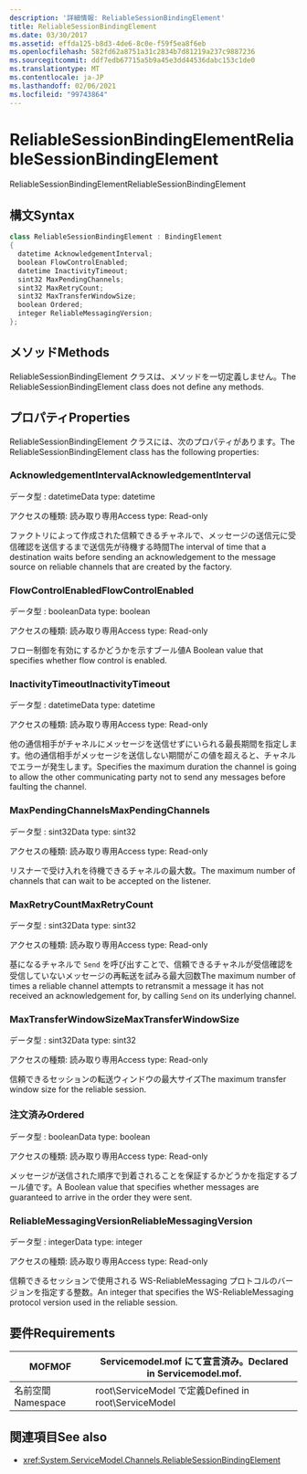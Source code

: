 ```yaml
---
description: '詳細情報: ReliableSessionBindingElement'
title: ReliableSessionBindingElement
ms.date: 03/30/2017
ms.assetid: effda125-b8d3-4de6-8c0e-f59f5ea8f6eb
ms.openlocfilehash: 582fd62a8751a31c2834b7d81219a237c9887236
ms.sourcegitcommit: ddf7edb67715a5b9a45e3dd44536dabc153c1de0
ms.translationtype: MT
ms.contentlocale: ja-JP
ms.lasthandoff: 02/06/2021
ms.locfileid: "99743864"
---
```

# <a name="reliablesessionbindingelement"></a><span data-ttu-id="b53d0-103">ReliableSessionBindingElement</span><span class="sxs-lookup"><span data-stu-id="b53d0-103">ReliableSessionBindingElement</span></span>

<span data-ttu-id="b53d0-104">ReliableSessionBindingElement</span><span class="sxs-lookup"><span data-stu-id="b53d0-104">ReliableSessionBindingElement</span></span>  
  
## <a name="syntax"></a><span data-ttu-id="b53d0-105">構文</span><span class="sxs-lookup"><span data-stu-id="b53d0-105">Syntax</span></span>  
  
```csharp
class ReliableSessionBindingElement : BindingElement  
{  
  datetime AcknowledgementInterval;  
  boolean FlowControlEnabled;  
  datetime InactivityTimeout;  
  sint32 MaxPendingChannels;  
  sint32 MaxRetryCount;  
  sint32 MaxTransferWindowSize;  
  boolean Ordered;  
  integer ReliableMessagingVersion;  
};  
```  
  
## <a name="methods"></a><span data-ttu-id="b53d0-106">メソッド</span><span class="sxs-lookup"><span data-stu-id="b53d0-106">Methods</span></span>  

 <span data-ttu-id="b53d0-107">ReliableSessionBindingElement クラスは、メソッドを一切定義しません。</span><span class="sxs-lookup"><span data-stu-id="b53d0-107">The ReliableSessionBindingElement class does not define any methods.</span></span>  
  
## <a name="properties"></a><span data-ttu-id="b53d0-108">プロパティ</span><span class="sxs-lookup"><span data-stu-id="b53d0-108">Properties</span></span>  

 <span data-ttu-id="b53d0-109">ReliableSessionBindingElement クラスには、次のプロパティがあります。</span><span class="sxs-lookup"><span data-stu-id="b53d0-109">The ReliableSessionBindingElement class has the following properties:</span></span>  
  
### <a name="acknowledgementinterval"></a><span data-ttu-id="b53d0-110">AcknowledgementInterval</span><span class="sxs-lookup"><span data-stu-id="b53d0-110">AcknowledgementInterval</span></span>  

 <span data-ttu-id="b53d0-111">データ型 : datetime</span><span class="sxs-lookup"><span data-stu-id="b53d0-111">Data type: datetime</span></span>  
  
 <span data-ttu-id="b53d0-112">アクセスの種類: 読み取り専用</span><span class="sxs-lookup"><span data-stu-id="b53d0-112">Access type: Read-only</span></span>  
  
 <span data-ttu-id="b53d0-113">ファクトリによって作成された信頼できるチャネルで、メッセージの送信元に受信確認を送信するまで送信先が待機する時間</span><span class="sxs-lookup"><span data-stu-id="b53d0-113">The interval of time that a destination waits before sending an acknowledgement to the message source on reliable channels that are created by the factory.</span></span>  
  
### <a name="flowcontrolenabled"></a><span data-ttu-id="b53d0-114">FlowControlEnabled</span><span class="sxs-lookup"><span data-stu-id="b53d0-114">FlowControlEnabled</span></span>  

 <span data-ttu-id="b53d0-115">データ型 : boolean</span><span class="sxs-lookup"><span data-stu-id="b53d0-115">Data type: boolean</span></span>  
  
 <span data-ttu-id="b53d0-116">アクセスの種類: 読み取り専用</span><span class="sxs-lookup"><span data-stu-id="b53d0-116">Access type: Read-only</span></span>  
  
 <span data-ttu-id="b53d0-117">フロー制御を有効にするかどうかを示すブール値</span><span class="sxs-lookup"><span data-stu-id="b53d0-117">A Boolean value that specifies whether flow control is enabled.</span></span>  
  
### <a name="inactivitytimeout"></a><span data-ttu-id="b53d0-118">InactivityTimeout</span><span class="sxs-lookup"><span data-stu-id="b53d0-118">InactivityTimeout</span></span>  

 <span data-ttu-id="b53d0-119">データ型 : datetime</span><span class="sxs-lookup"><span data-stu-id="b53d0-119">Data type: datetime</span></span>  
  
 <span data-ttu-id="b53d0-120">アクセスの種類: 読み取り専用</span><span class="sxs-lookup"><span data-stu-id="b53d0-120">Access type: Read-only</span></span>  
  
 <span data-ttu-id="b53d0-121">他の通信相手がチャネルにメッセージを送信せずにいられる最長期間を指定します。他の通信相手がメッセージを送信しない期間がこの値を超えると、チャネルでエラーが発生します。</span><span class="sxs-lookup"><span data-stu-id="b53d0-121">Specifies the maximum duration the channel is going to allow the other communicating party not to send any messages before faulting the channel.</span></span>  
  
### <a name="maxpendingchannels"></a><span data-ttu-id="b53d0-122">MaxPendingChannels</span><span class="sxs-lookup"><span data-stu-id="b53d0-122">MaxPendingChannels</span></span>  

 <span data-ttu-id="b53d0-123">データ型 : sint32</span><span class="sxs-lookup"><span data-stu-id="b53d0-123">Data type: sint32</span></span>  
  
 <span data-ttu-id="b53d0-124">アクセスの種類: 読み取り専用</span><span class="sxs-lookup"><span data-stu-id="b53d0-124">Access type: Read-only</span></span>  
  
 <span data-ttu-id="b53d0-125">リスナーで受け入れを待機できるチャネルの最大数。</span><span class="sxs-lookup"><span data-stu-id="b53d0-125">The maximum number of channels that can wait to be accepted on the listener.</span></span>  
  
### <a name="maxretrycount"></a><span data-ttu-id="b53d0-126">MaxRetryCount</span><span class="sxs-lookup"><span data-stu-id="b53d0-126">MaxRetryCount</span></span>  

 <span data-ttu-id="b53d0-127">データ型 : sint32</span><span class="sxs-lookup"><span data-stu-id="b53d0-127">Data type: sint32</span></span>  
  
 <span data-ttu-id="b53d0-128">アクセスの種類: 読み取り専用</span><span class="sxs-lookup"><span data-stu-id="b53d0-128">Access type: Read-only</span></span>  
  
 <span data-ttu-id="b53d0-129">基になるチャネルで `Send` を呼び出すことで、信頼できるチャネルが受信確認を受信していないメッセージの再転送を試みる最大回数</span><span class="sxs-lookup"><span data-stu-id="b53d0-129">The maximum number of times a reliable channel attempts to retransmit a message it has not received an acknowledgement for, by calling `Send` on its underlying channel.</span></span>  
  
### <a name="maxtransferwindowsize"></a><span data-ttu-id="b53d0-130">MaxTransferWindowSize</span><span class="sxs-lookup"><span data-stu-id="b53d0-130">MaxTransferWindowSize</span></span>  

 <span data-ttu-id="b53d0-131">データ型 : sint32</span><span class="sxs-lookup"><span data-stu-id="b53d0-131">Data type: sint32</span></span>  
  
 <span data-ttu-id="b53d0-132">アクセスの種類: 読み取り専用</span><span class="sxs-lookup"><span data-stu-id="b53d0-132">Access type: Read-only</span></span>  
  
 <span data-ttu-id="b53d0-133">信頼できるセッションの転送ウィンドウの最大サイズ</span><span class="sxs-lookup"><span data-stu-id="b53d0-133">The maximum transfer window size for the reliable session.</span></span>  
  
### <a name="ordered"></a><span data-ttu-id="b53d0-134">注文済み</span><span class="sxs-lookup"><span data-stu-id="b53d0-134">Ordered</span></span>  

 <span data-ttu-id="b53d0-135">データ型 : boolean</span><span class="sxs-lookup"><span data-stu-id="b53d0-135">Data type: boolean</span></span>  
  
 <span data-ttu-id="b53d0-136">アクセスの種類: 読み取り専用</span><span class="sxs-lookup"><span data-stu-id="b53d0-136">Access type: Read-only</span></span>  
  
 <span data-ttu-id="b53d0-137">メッセージが送信された順序で到着されることを保証するかどうかを指定するブール値です。</span><span class="sxs-lookup"><span data-stu-id="b53d0-137">A Boolean value that specifies whether messages are guaranteed to arrive in the order they were sent.</span></span>  
  
### <a name="reliablemessagingversion"></a><span data-ttu-id="b53d0-138">ReliableMessagingVersion</span><span class="sxs-lookup"><span data-stu-id="b53d0-138">ReliableMessagingVersion</span></span>  

 <span data-ttu-id="b53d0-139">データ型 : integer</span><span class="sxs-lookup"><span data-stu-id="b53d0-139">Data type: integer</span></span>  
  
 <span data-ttu-id="b53d0-140">アクセスの種類: 読み取り専用</span><span class="sxs-lookup"><span data-stu-id="b53d0-140">Access type: Read-only</span></span>  
  
 <span data-ttu-id="b53d0-141">信頼できるセッションで使用される WS-ReliableMessaging プロトコルのバージョンを指定する整数。</span><span class="sxs-lookup"><span data-stu-id="b53d0-141">An integer that specifies the WS-ReliableMessaging protocol version used in the reliable session.</span></span>  
  
## <a name="requirements"></a><span data-ttu-id="b53d0-142">要件</span><span class="sxs-lookup"><span data-stu-id="b53d0-142">Requirements</span></span>  
  
|<span data-ttu-id="b53d0-143">MOF</span><span class="sxs-lookup"><span data-stu-id="b53d0-143">MOF</span></span>|<span data-ttu-id="b53d0-144">Servicemodel.mof にて宣言済み。</span><span class="sxs-lookup"><span data-stu-id="b53d0-144">Declared in Servicemodel.mof.</span></span>|  
|---------|-----------------------------------|  
|<span data-ttu-id="b53d0-145">名前空間</span><span class="sxs-lookup"><span data-stu-id="b53d0-145">Namespace</span></span>|<span data-ttu-id="b53d0-146">root\ServiceModel で定義</span><span class="sxs-lookup"><span data-stu-id="b53d0-146">Defined in root\ServiceModel</span></span>|  
  
## <a name="see-also"></a><span data-ttu-id="b53d0-147">関連項目</span><span class="sxs-lookup"><span data-stu-id="b53d0-147">See also</span></span>

- <xref:System.ServiceModel.Channels.ReliableSessionBindingElement>
